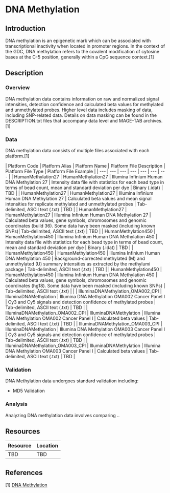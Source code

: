 # DNA Methylation #

## Introduction ##
DNA methylation is an epigenetic mark which can be associated with transcriptional inactivity when located in promoter regions. In the context of the GDC, DNA methylation refers to the covalent modification of cytosine bases at the C-5 position, generally within a CpG sequence context.[1]
## Description ##
### Overview ###
DNA methylation data contains information on raw and normalized signal intensities, detection confidence and calculated beta values for methylated and unmethylated probes. Higher level data includes masking of data, including SNP-related data. Details on data masking can be found in the DESCRIPTION.txt files that accompany data level and MAGE-TAB archives.[1]
### Data ###
DNA methylation data consists of multiple files associated with each platform.[1]

| Platform Code | Platform Alias | Platform Name | Platform File Description | Platform File Type | Platform File Example |
| --- | --- | --- | --- | --- | --- | --- |
| HumanMethylation27 | HumanMethylation27 | Illumina Infinium Human DNA Methylation 27 | Intensity data file with statistics for each bead type in terms of bead count, mean and standard deviation per dye | Binary (.idat) | TBD |
| HumanMethylation27 | HumanMethylation27 | Illumina Infinium Human DNA Methylation 27 | Calculated beta values and mean signal intensities for replicate methylated and unmethylated probes | Tab-delimited, ASCII text (.txt) | TBD |
| HumanMethylation27 | HumanMethylation27 | Illumina Infinium Human DNA Methylation 27 | Calculated beta values, gene symbols, chromosomes and genomic coordinates (build 36). Some data have been masked (including known SNPs)| Tab-delimited, ASCII text (.txt) | TBD |
| HumanMethylation450 | HumanMethylation450 | Illumina Infinium Human DNA Methylation 450 | Intensity data file with statistics for each bead type in terms of bead count, mean and standard deviation per dye | Binary (.idat) | TBD |
| HumanMethylation450 | HumanMethylation450 | Illumina Infinium Human DNA Methylation 450 | Background-corrected methylated (M) and unmethylated (U) summary intensities as extracted by the methylumi package | Tab-delimited, ASCII text (.txt) | TBD |
| HumanMethylation450 | HumanMethylation450 | Illumina Infinium Human DNA Methylation 450 | Calculated beta values, gene symbols, chromosomes and genomic coordinates (hg18). Some data have been masked (including known SNPs) | Tab-delimited, ASCII text (.txt) | |
| IlluminaDNAMethylation_OMA002_CPI | IlluminaDNAMethylation | Illumina DNA Methylation OMA002 Cancer Panel I | Cy3 and Cy5 signals and detection confidence of methylated probes | Tab-delimited, ASCII text (.txt) | TBD |
| IlluminaDNAMethylation_OMA002_CPI | IlluminaDNAMethylation | Illumina DNA Methylation OMA002 Cancer Panel I | Calculated beta values | Tab-delimited, ASCII text (.txt) | TBD |
| IlluminaDNAMethylation_OMA003_CPI | IlluminaDNAMethylation | Illumina DNA Methylation OMA003 Cancer Panel I | Cy3 and Cy5 signals and detection confidence of methylated probes | Tab-delimited, ASCII text (.txt) | TBD |
| IlluminaDNAMethylation_OMA003_CPI | IlluminaDNAMethylation | Illumina DNA Methylation OMA003 Cancer Panel I | Calculated beta values | Tab-delimited, ASCII text (.txt) | TBD |
### Validation ###
DNA Methylation data undergoes standard validation including:
- MD5 Validation

### Analysis ###
Analyzing DNA methylation data involves comparing ..

## Resources ##
| Resource | Location |
| --- | --- |
|  TBD | TBD  | 

## References ##
[1] [DNA Methylation](https://wiki.nci.nih.gov/display/TCGA/DNA+methylation "DNA Methylation")
